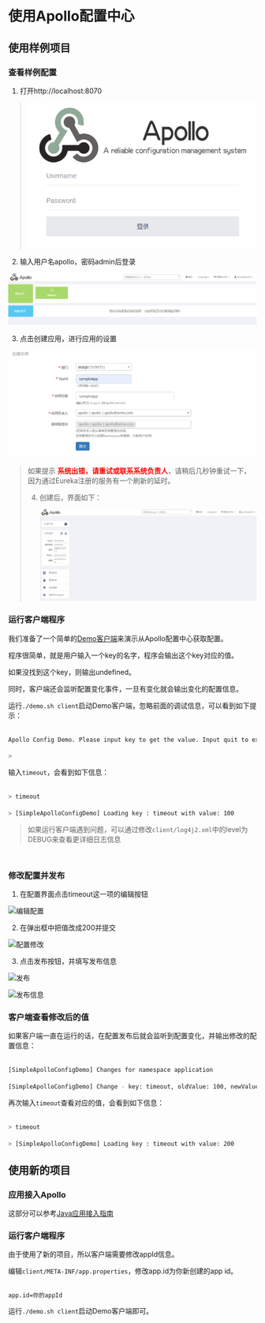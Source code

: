 # 使用Apollo配置中心

## 使用样例项目

### 查看样例配置

1. 打开http://localhost:8070

> ![apollo-login](./images/apollo-login.png)



2. 输入用户名apollo，密码admin后登录

  ![apollo-login](./images/apollo-sample-home.png)

3. 点击创建应用，进行应用的设置

 ![create_app](./images/create_app.png)

> 如果提示 <font color='red'>**系统出错，请重试或联系系统负责人**</font>，请稍后几秒钟重试一下，因为通过Eureka注册的服务有一个刷新的延时。
>
> 4. 创建后，界面如下：
>
>    ![app_ui](./images/app_ui.png)

### 运行客户端程序

我们准备了一个简单的[Demo客户端](https://github.com/ctripcorp/apollo/blob/master/apollo-demo/src/main/java/com/ctrip/framework/apollo/demo/api/SimpleApolloConfigDemo.java)来演示从Apollo配置中心获取配置。

程序很简单，就是用户输入一个key的名字，程序会输出这个key对应的值。

如果没找到这个key，则输出undefined。

同时，客户端还会监听配置变化事件，一旦有变化就会输出变化的配置信息。

运行`./demo.sh client`启动Demo客户端，忽略前面的调试信息，可以看到如下提示：

```sh

Apollo Config Demo. Please input key to get the value. Input quit to exit.

>
```

输入`timeout`，会看到如下信息：

```sh

> timeout

> [SimpleApolloConfigDemo] Loading key : timeout with value: 100

```



> 如果运行客户端遇到问题，可以通过修改`client/log4j2.xml`中的level为DEBUG来查看更详细日志信息

> ```xml

> <logger name="com.ctrip.framework.apollo" additivity="false" level="trace">

>   <AppenderRef ref="Async" level="DEBUG"/>

> </logger>

> ```

### 修改配置并发布

1. 在配置界面点击timeout这一项的编辑按钮

![编辑配置](https://raw.githubusercontent.com/nobodyiam/apollo-build-scripts/master/images/sample-app-modify-config.png)

2. 在弹出框中把值改成200并提交

![配置修改](https://raw.githubusercontent.com/nobodyiam/apollo-build-scripts/master/images/sample-app-submit-config.png)

3. 点击发布按钮，并填写发布信息

![发布](https://raw.githubusercontent.com/nobodyiam/apollo-build-scripts/master/images/sample-app-release-config.png)

![发布信息](https://raw.githubusercontent.com/nobodyiam/apollo-build-scripts/master/images/sample-app-release-detail.png)

### 客户端查看修改后的值

如果客户端一直在运行的话，在配置发布后就会监听到配置变化，并输出修改的配置信息：

```sh

[SimpleApolloConfigDemo] Changes for namespace application

[SimpleApolloConfigDemo] Change - key: timeout, oldValue: 100, newValue: 200, changeType: MODIFIED

```

再次输入`timeout`查看对应的值，会看到如下信息：

```sh

> timeout

> [SimpleApolloConfigDemo] Loading key : timeout with value: 200

```

## 使用新的项目

### 应用接入Apollo

这部分可以参考[Java应用接入指南](zh/usage/java-sdk-user-guide)

### 运行客户端程序

由于使用了新的项目，所以客户端需要修改appId信息。

编辑`client/META-INF/app.properties`，修改app.id为你新创建的app id。

```properties

app.id=你的appId

```

运行`./demo.sh client`启动Demo客户端即可。
